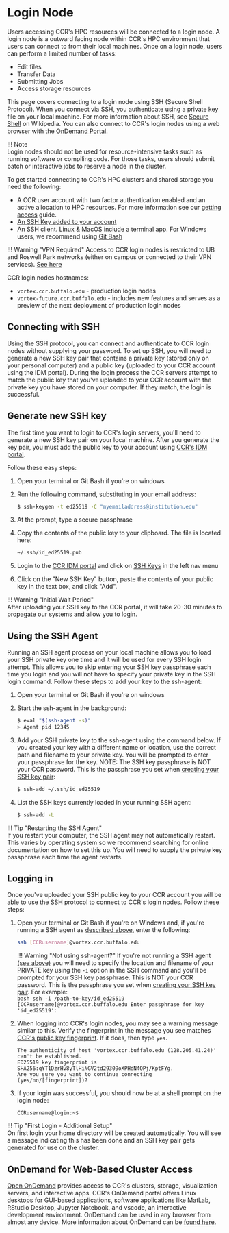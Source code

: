 # Login Node

Users accessing CCR's HPC resources will be connected to a login node. A login
node is a outward facing node within CCR's HPC environment that users can connect
to from their local machines. Once on a login node, users can perform a limited
number of tasks:

- Edit files
- Transfer Data
- Submitting Jobs
- Access storage resources

This page covers connecting to a login node using SSH (Secure Shell Protocol).
When you connect via SSH, you authenticate using a private key file on your
local machine. For more information about SSH, see [Secure Shell](https://en.wikipedia.org/wiki/Secure_Shell)
on Wikipedia. You can also connect to CCR's login nodes using a web browser with the [OnDemand Portal](../portals/ood.md).

!!! Note  
    Login nodes should not be used for resource-intensive tasks such as running
    software or compiling code. For those tasks, users should submit batch or
    interactive jobs to reserve a node in the cluster.   

To get started connecting to CCR's HPC clusters and shared storage you need the
following:

- A CCR user account with two factor authentication enabled and an active
  allocation to HPC resources. For more information see our [getting access](../getting-access.md) guide.
- [An SSH Key added to your account](#generate-new-ssh-key)
- An SSH client. Linux & MacOS include a terminal app. For Windows users, we recommend using [Git Bash](https://gitforwindows.org/)

!!! Warning "VPN Required"
    Access to CCR login nodes is restricted to UB and Roswell Park networks
    (either on campus or connected to their VPN services). [See here](../getting-access.md#vpn-access)

CCR login nodes hostnames:

- `vortex.ccr.buffalo.edu` - production login nodes
- `vortex-future.ccr.buffalo.edu` - includes new features and serves as a preview of the next deployment of production login nodes

## Connecting with SSH

Using the SSH protocol, you can connect and authenticate to CCR login nodes without supplying your password. To set up SSH, you will need to generate a new SSH key pair that contains a private key (stored only on your personal computer) and a public key (uploaded to your CCR account using the IDM portal).  During the login process the CCR servers attempt to match the public key that you've uploaded to your CCR account with the private key you have stored on your computer.  If they match, the login is successful.  

## Generate new SSH key

The first time you want to login to CCR's login servers, you'll need to generate a new SSH key pair on your local machine. After you generate
the key pair, you must add the public key to your account using [CCR's IDM portal](https://idm.ccr.buffalo.edu/sshkey).

Follow these easy steps:

1. Open your terminal or Git Bash if you're on windows

2. Run the following command, substituting in your email address:
    ```bash
    $ ssh-keygen -t ed25519 -C "myemailaddress@institution.edu"
    ```

3. At the prompt, type a secure passphrase

4. Copy the contents of the public key to your clipboard. The file is located here:
    ```bash
    ~/.ssh/id_ed25519.pub
    ```
5. Login to the [CCR IDM portal](https://idm.ccr.buffalo.edu) and click on [SSH Keys](https://idm.ccr.buffalo.edu/sshkey) in the left nav menu

6. Click on the "New SSH Key" button, paste the contents of your public key in the text box, and click "Add".

!!! Warning "Initial Wait Period"  
    After uploading your SSH key to the CCR portal, it will take 20-30 minutes to propagate our systems and allow you to login.   


## Using the SSH Agent  

Running an SSH agent process on your local machine allows you to load your SSH private key one time and it will be used for every SSH login attempt.  This
allows you to skip entering your SSH key passphrase each time you login and you will not have to specify your private key in the SSH login command.  Follow these steps to add your key to the ssh-agent:

1. Open your terminal or Git Bash if you're on windows

2. Start the ssh-agent in the background:

    ```bash
    $ eval "$(ssh-agent -s)"
    > Agent pid 12345
    ```

3. Add your SSH private key to the ssh-agent using the command below. If you
   created your key with a different name or location, use the correct path and
   filename to your private key. You will be prompted to enter your passphrase
   for the key.  NOTE: The SSH key passphrase is NOT your CCR password.  This
   is the passphrase you set when [creating your SSH key pair](#generate-new-ssh-key):  

    ```bash
    $ ssh-add ~/.ssh/id_ed25519
    ```

4. List the SSH keys currently loaded in your running SSH agent:  
    ```bash
    $ ssh-add -L
    ```

!!! Tip "Restarting the SSH Agent"  
    If you restart your computer, the SSH agent may not automatically restart.
    This varies by operating system so we recommend searching for online
    documentation on how to set this up.  You will need to supply the private
    key passphrase each time the agent restarts.  


## Logging in

Once you've uploaded your SSH public key to your CCR account you will be able to use the SSH protocol to connect to CCR's login nodes.  Follow these steps:

1. Open your terminal or Git Bash if you're on Windows and, if you're running a SSH agent as [described above](#using-the-ssh-agent), enter the following:  
    ```bash
    ssh [CCRusername]@vortex.ccr.buffalo.edu
    ```
   
    !!! Warning "Not using ssh-agent?"
        If you're not running a SSH agent [(see above)](#using-the-ssh-agent) you
        will need to specify the location and filename of your PRIVATE key using
        the `-i` option in the SSH command and you'll be prompted for your SSH key
        passphrase. This is NOT your CCR password. This is the passphrase you
        set when [creating your SSH key pair](#generate-new-ssh-key). For example:  
        ```bash
        ssh -i /path-to-key/id_ed25519 [CCRusername]@vortex.ccr.buffalo.edu
        Enter passphrase for key 'id_ed25519':
        ```

2. When logging into CCR's login nodes, you may see a warning message similar
   to this.  Verify the fingerprint in the message you see matches [CCR's
   public key fingerprint](../fingerprints.md).
   If it does, then type `yes`.  

    ```
    The authenticity of host 'vortex.ccr.buffalo.edu (128.205.41.24)' can't be established.
    ED25519 key fingerprint is SHA256:qYT1DzrHv8yTlHiNGV2td29309oXPHdN4OPj/KptFYg.
    Are you sure you want to continue connecting (yes/no/[fingerprint])?
    ```  

3.  If your login was successful, you should now be at a shell prompt on the
    login node:  

    ```
    CCRusername@login:~$
    ```

!!! Tip "First Login - Additional Setup"  
    On first login your home directory will be created automatically.  You
    will see a message indicating this has been done and an SSH key pair gets
    generated for use on the cluster.

## OnDemand for Web-Based Cluster Access  

[Open OnDemand](https://ondemand.ccr.buffalo.edu) provides access to CCR's
clusters, storage, visualization servers, and interactive apps.  CCR's OnDemand
portal offers Linux desktops for GUI-based applications, software applications
like MatLab, RStudio Desktop, Jupyter Notebook, and vscode, an interactive
development environment.  OnDemand can be used in any browser from almost any
device.  More information about OnDemand can be [found here](../portals/ood.md).  
